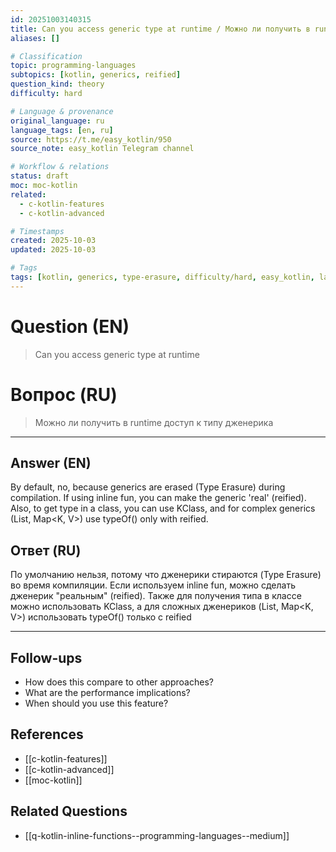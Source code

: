 ```yaml
---
id: 20251003140315
title: Can you access generic type at runtime / Можно ли получить в runtime доступ к типу дженерика
aliases: []

# Classification
topic: programming-languages
subtopics: [kotlin, generics, reified]
question_kind: theory
difficulty: hard

# Language & provenance
original_language: ru
language_tags: [en, ru]
source: https://t.me/easy_kotlin/950
source_note: easy_kotlin Telegram channel

# Workflow & relations
status: draft
moc: moc-kotlin
related:
  - c-kotlin-features
  - c-kotlin-advanced

# Timestamps
created: 2025-10-03
updated: 2025-10-03

# Tags
tags: [kotlin, generics, type-erasure, difficulty/hard, easy_kotlin, lang/ru, programming-languages]
---
```


# Question (EN)
> Can you access generic type at runtime

# Вопрос (RU)
> Можно ли получить в runtime доступ к типу дженерика

---

## Answer (EN)

By default, no, because generics are erased (Type Erasure) during compilation. If using inline fun, you can make the generic 'real' (reified). Also, to get type in a class, you can use KClass<T>, and for complex generics (List<T>, Map<K, V>) use typeOf<T>() only with reified.

## Ответ (RU)

По умолчанию нельзя, потому что дженерики стираются (Type Erasure) во время компиляции. Если используем inline fun, можно сделать дженерик "реальным" (reified). Также для получения типа в классе можно использовать KClass<T>, а для сложных дженериков (List<T>, Map<K, V>) использовать typeOf<T>() только с reified

---

## Follow-ups
- How does this compare to other approaches?
- What are the performance implications?
- When should you use this feature?

## References
- [[c-kotlin-features]]
- [[c-kotlin-advanced]]
- [[moc-kotlin]]

## Related Questions
- [[q-kotlin-inline-functions--programming-languages--medium]]
